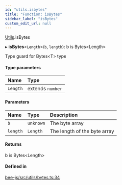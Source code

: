 ```yaml
---
id: "utils.isbytes"
title: "Function: isBytes"
sidebar_label: "isBytes"
custom_edit_url: null
---
```


[Utils](../modules/utils.md).isBytes

▸ **isBytes**<`Length`\>(`b`, `length`): b is Bytes<Length\>

Type guard for Bytes<T\> type

#### Type parameters

| Name | Type |
| :------ | :------ |
| `Length` | extends `number` |

#### Parameters

| Name | Type | Description |
| :------ | :------ | :------ |
| `b` | `unknown` | The byte array |
| `length` | `Length` | The length of the byte array |

#### Returns

b is Bytes<Length\>

#### Defined in

[bee-js/src/utils/bytes.ts:34](https://github.com/ethersphere/bee-js/blob/ae6a776/src/utils/bytes.ts#L34)

